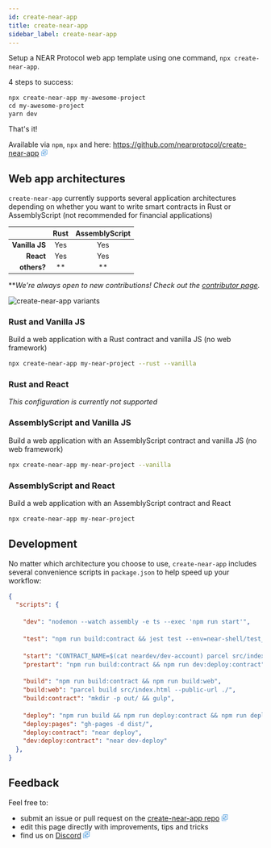 ```yaml
---
id: create-near-app
title: create-near-app
sidebar_label: create-near-app
---
```


Setup a NEAR Protocol web app template using one command, `npx create-near-app`.

4 steps to success:

```text
npx create-near-app my-awesome-project
cd my-awesome-project
yarn dev
```

That's it!

Available via `npm`, `npx` and here: https://github.com/nearprotocol/create-near-app <img src="../assets/icon-link.png" alt="^" style="display: inline; width: 0.8rem;"/>

## Web app architectures

`create-near-app` currently supports several application architectures depending on whether you want to write smart contracts in Rust or AssemblyScript (not recommended for financial applications)

|                | Rust  | AssemblyScript |
| -------------: | :---: | :------------: |
| **Vanilla JS** |  Yes  |      Yes       |
|      **React** |  Yes  |      Yes       |
|    **others?** |  **   |       **       |


***We're always open to new contributions!  Check out the [contributor page](/docs/contribution/technical-contribution).*

![create-near-app variants](/docs/assets/create-near-app--output-variants.png)

### Rust and Vanilla JS

Build a web application with a Rust contract and vanilla JS (no web framework)

```bash
npx create-near-app my-near-project --rust --vanilla
```

### Rust and React

*This configuration is currently not supported*

### AssemblyScript and Vanilla JS

Build a web application with an AssemblyScript contract and vanilla JS (no web framework)

```bash
npx create-near-app my-near-project --vanilla
```

### AssemblyScript and React

Build a web application with an AssemblyScript contract and React 

```bash
npx create-near-app my-near-project
```

## Development

No matter which architecture you choose to use, `create-near-app` includes several convenience scripts in `package.json` to help speed up your workflow:

```json
{
  "scripts": {

    "dev": "nodemon --watch assembly -e ts --exec 'npm run start'",
    
    "test": "npm run build:contract && jest test --env=near-shell/test_environment --runInBand",

    "start": "CONTRACT_NAME=$(cat neardev/dev-account) parcel src/index.html",
    "prestart": "npm run build:contract && npm run dev:deploy:contract",
    
    "build": "npm run build:contract && npm run build:web",
    "build:web": "parcel build src/index.html --public-url ./",
    "build:contract": "mkdir -p out/ && gulp",
    
    "deploy": "npm run build && npm run deploy:contract && npm run deploy:pages",
    "deploy:pages": "gh-pages -d dist/",
    "deploy:contract": "near deploy",
    "dev:deploy:contract": "near dev-deploy"
  },
}
```

## Feedback

Feel free to:

- submit an issue or pull request on the [create-near-app repo](https://github.com/nearprotocol/create-near-app) <img src="../assets/icon-link.png" alt="^" style="display: inline; width: 0.8rem;"/>
- edit this page directly with improvements, tips and tricks
- find us on [Discord](http://near.chat/) <img src="../assets/icon-link.png" alt="^" style="display: inline; width: 0.8rem;"/>
